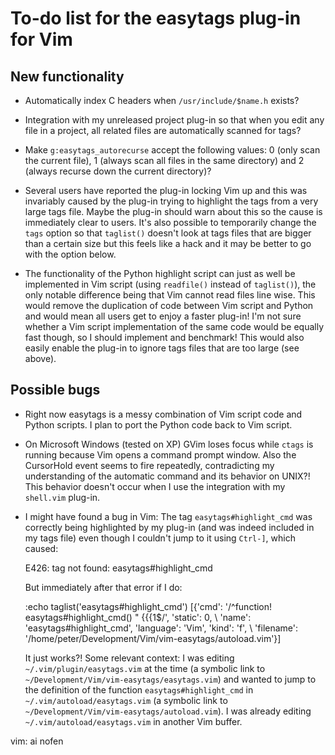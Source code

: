 # To-do list for the easytags plug-in for Vim

## New functionality

 * Automatically index C headers when `/usr/include/$name.h` exists?

 * Integration with my unreleased project plug-in so that when you edit any file in a project, all related files are automatically scanned for tags?

 * Make `g:easytags_autorecurse` accept the following values: 0 (only scan the current file), 1 (always scan all files in the same directory) and 2 (always recurse down the current directory)?

 * Several users have reported the plug-in locking Vim up and this was invariably caused by the plug-in trying to highlight the tags from a very large tags file. Maybe the plug-in should warn about this so the cause is immediately clear to users. It's also possible to temporarily change the `tags` option so that `taglist()` doesn't look at tags files that are bigger than a certain size but this feels like a hack and it may be better to go with the option below.
 
 * The functionality of the Python highlight script can just as well be implemented in Vim script (using `readfile()` instead of `taglist()`), the only notable difference being that Vim cannot read files line wise. This would remove the duplication of code between Vim script and Python and would mean all users get to enjoy a faster plug-in! I'm not sure whether a Vim script implementation of the same code would be equally fast though, so I should implement and benchmark! This would also easily enable the plug-in to ignore tags files that are too large (see above).

## Possible bugs

 * Right now easytags is a messy combination of Vim script code and Python scripts. I plan to port the Python code back to Vim script.

 * On Microsoft Windows (tested on XP) GVim loses focus while `ctags` is running because Vim opens a command prompt window. Also the CursorHold event seems to fire repeatedly, contradicting my understanding of the automatic command and its behavior on UNIX?! This behavior doesn't occur when I use the integration with my `shell.vim` plug-in.

 * I might have found a bug in Vim: The tag `easytags#highlight_cmd` was correctly being highlighted by my plug-in (and was indeed included in my tags file) even though I couldn't jump to it using `Ctrl-]`, which caused:

    E426: tag not found: easytags#highlight_cmd

   But immediately after that error if I do:

    :echo taglist('easytags#highlight_cmd')
    [{'cmd': '/^function! easytags#highlight_cmd() " {{{1$/', 'static': 0,
    \ 'name': 'easytags#highlight_cmd', 'language': 'Vim', 'kind': 'f',
    \ 'filename': '/home/peter/Development/Vim/vim-easytags/autoload.vim'}]

   It just works?! Some relevant context: I was editing `~/.vim/plugin/easytags.vim` at the time (a symbolic link to `~/Development/Vim/vim-easytags/easytags.vim`) and wanted to jump to the definition of the function `easytags#highlight_cmd` in `~/.vim/autoload/easytags.vim` (a symbolic link to `~/Development/Vim/vim-easytags/autoload.vim`). I was already editing `~/.vim/autoload/easytags.vim` in another Vim buffer.

vim: ai nofen
